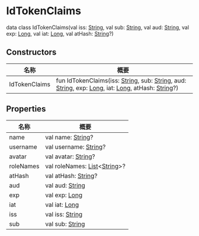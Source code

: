 # IdTokenClaims

data class IdTokenClaims(val iss: [String](https://kotlinlang.org/api/latest/jvm/stdlib/kotlin/-string/index.html), val sub: [String](https://kotlinlang.org/api/latest/jvm/stdlib/kotlin/-string/index.html), val aud: [String](https://kotlinlang.org/api/latest/jvm/stdlib/kotlin/-string/index.html), val exp: [Long](https://kotlinlang.org/api/latest/jvm/stdlib/kotlin/-long/index.html), val iat: [Long](https://kotlinlang.org/api/latest/jvm/stdlib/kotlin/-long/index.html), val atHash: [String](https://kotlinlang.org/api/latest/jvm/stdlib/kotlin/-string/index.html)?)

## Constructors

| 名称          | 概要                                                                                                                                                                                                                                                                                                                                                                                                                                                                                                                                                    |
| ------------- | ------------------------------------------------------------------------------------------------------------------------------------------------------------------------------------------------------------------------------------------------------------------------------------------------------------------------------------------------------------------------------------------------------------------------------------------------------------------------------------------------------------------------------------------------------- |
| IdTokenClaims | fun IdTokenClaims(iss: [String](https://kotlinlang.org/api/latest/jvm/stdlib/kotlin/-string/index.html), sub: [String](https://kotlinlang.org/api/latest/jvm/stdlib/kotlin/-string/index.html), aud: [String](https://kotlinlang.org/api/latest/jvm/stdlib/kotlin/-string/index.html), exp: [Long](https://kotlinlang.org/api/latest/jvm/stdlib/kotlin/-long/index.html), iat: [Long](https://kotlinlang.org/api/latest/jvm/stdlib/kotlin/-long/index.html), atHash: [String](https://kotlinlang.org/api/latest/jvm/stdlib/kotlin/-string/index.html)?) |

## Properties

| 名称      | 概要                                                                                                                                                                                             |
| --------- | ------------------------------------------------------------------------------------------------------------------------------------------------------------------------------------------------ |
| name      | val name: [String](https://kotlinlang.org/api/latest/jvm/stdlib/kotlin/-string/index.html)?                                                                                                      |
| username  | val username: [String](https://kotlinlang.org/api/latest/jvm/stdlib/kotlin/-string/index.html)?                                                                                                  |
| avatar    | val avatar: [String](https://kotlinlang.org/api/latest/jvm/stdlib/kotlin/-string/index.html)?                                                                                                    |
| roleNames | val roleNames: [List](https://kotlinlang.org/api/latest/jvm/stdlib/kotlin.collections/-list/index.html)&lt;[String](https://kotlinlang.org/api/latest/jvm/stdlib/kotlin/-string/index.html)&gt;? |
| atHash    | val atHash: [String](https://kotlinlang.org/api/latest/jvm/stdlib/kotlin/-string/index.html)?                                                                                                    |
| aud       | val aud: [String](https://kotlinlang.org/api/latest/jvm/stdlib/kotlin/-string/index.html)                                                                                                        |
| exp       | val exp: [Long](https://kotlinlang.org/api/latest/jvm/stdlib/kotlin/-long/index.html)                                                                                                            |
| iat       | val iat: [Long](https://kotlinlang.org/api/latest/jvm/stdlib/kotlin/-long/index.html)                                                                                                            |
| iss       | val iss: [String](https://kotlinlang.org/api/latest/jvm/stdlib/kotlin/-string/index.html)                                                                                                        |
| sub       | val sub: [String](https://kotlinlang.org/api/latest/jvm/stdlib/kotlin/-string/index.html)                                                                                                        |
